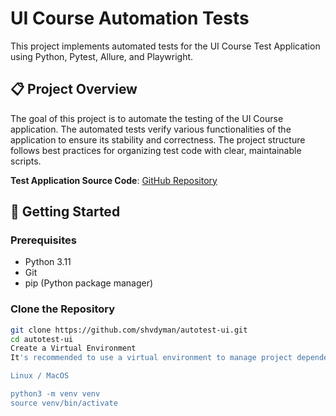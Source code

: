 # UI Course Automation Tests

This project implements automated tests for the UI Course Test Application using Python, Pytest, Allure, and Playwright.

## 📋 Project Overview

The goal of this project is to automate the testing of the UI Course application. The automated tests verify various functionalities of the application to ensure its stability and correctness. The project structure follows best practices for organizing test code with clear, maintainable scripts.

**Test Application Source Code**: [GitHub Repository](https://github.com/shvdyman/autotest-ui)

## 🚀 Getting Started

### Prerequisites
- Python 3.11
- Git
- pip (Python package manager)

### Clone the Repository

```bash
git clone https://github.com/shvdyman/autotest-ui.git
cd autotest-ui
Create a Virtual Environment
It's recommended to use a virtual environment to manage project dependencies:

Linux / MacOS

python3 -m venv venv
source venv/bin/activate 
